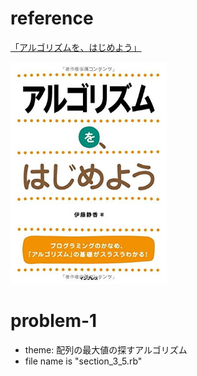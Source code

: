 # reference

[「アルゴリズムを、はじめよう」](http://amzn.asia/cIWWV4C)

<img src="book.jpg" width="250px">

# problem-1
- theme: 配列の最大値の探すアルゴリズム
- file name is "section_3_5.rb"
